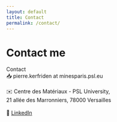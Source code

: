 ```yaml
---
layout: default
title: Contact
permalink: /contact/
---
```


# Contact me

<p>
    Contact<br>
    📥 pierre.kerfriden at minesparis.psl.eu<br> <br>
    ✉️ Centre des Matériaux - PSL University,<br>
    21 allée des Marronniers, 78000 Versailles<br> <br>
    💼 <a href="https://www.linkedin.com/in/pierrekerfriden/?originalSubdomain=fr">LinkedIn</a>
</p>
